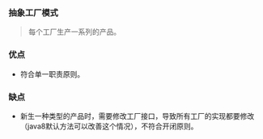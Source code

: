 ### 抽象工厂模式
> 每个工厂生产一系列的产品。

### 优点

* 符合单一职责原则。

### 缺点

* 新生一种类型的产品时，需要修改工厂接口，导致所有工厂的实现都要修改（java8默认方法可以改善这个情况），不符合开闭原则。




